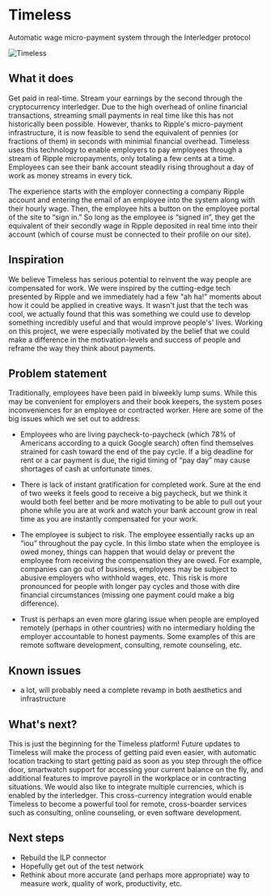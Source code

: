 # Timeless
Automatic wage micro-payment system through the Interledger protocol

![Timeless](https://preview.ibb.co/g0yFO0/Capture.jpg)

## What it does
Get paid in real-time. Stream your earnings by the second through the cryptocurrency interledger. Due to the high overhead of online financial transactions, streaming small payments in real time like this has not historically been possible. However, thanks to Ripple's micro-payment infrastructure, it is now feasible to send the equivalent of pennies (or fractions of them) in seconds with minimial financial overhead. Timeless uses this technology to enable employers to pay employees through a stream of Ripple micropayments, only totaling a few cents at a time. Employees can see their bank account steadily rising throughout a day of work as money streams in every tick. 

The experience starts with the employer connecting a company Ripple account and entering the email of an employee into the system along with their hourly wage. Then, the employee hits a button on the employee portal of the site to “sign in.” So long as the employee is “signed in”, they get the equivalent of their secondly wage in Ripple deposited in real time into their account (which of course must be connected to their profile on our site).

## Inspiration
We believe Timeless has serious potential to reinvent the way people are compensated for work. We were inspired by the cutting-edge tech presented by Ripple and we immediately had a few "ah ha!" moments about how it could be applied in creative ways. It wasn't just that the tech was cool, we actually found that this was something we could use to develop something incredibly useful and that would improve people's' lives. Working on this project, we were especially motivated by the belief that we could make a difference in the motivation-levels and success of people and reframe the way they think about payments.

## Problem statement
Traditionally, employees have been paid in biweekly lump sums. While this may be convenient for employers and their book keepers, the system poses inconveniences for an employee or contracted worker. Here are some of the big issues which we set out to address:

- Employees who are living paycheck-to-paycheck (which 78% of Americans according to a quick Google search) often find themselves strained for cash toward the end of the pay cycle. If a big deadline for rent or a car payment is due, the rigid timing of “pay day” may cause shortages of cash at unfortunate times.

- There is lack of instant gratification for completed work. Sure at the end of two weeks it feels good to receive a big paycheck, but we think it would both feel better and be more motivating to be able to pull out your phone while you are at work and watch your bank account grow in real time as you are instantly compensated for your work.

- The employee is subject to risk. The employee essentially racks up an “iou” throughout the pay cycle. In this limbo state when the employee is owed money, things can happen that would delay or prevent the employee from receiving the compensation they are owed. For example, companies can go out of business, employees may be subject to abusive employers who withhold wages, etc. This risk is more pronounced for people with longer pay cycles and those with dire financial circumstances (missing one payment could make a big difference).

- Trust is perhaps an even more glaring issue when people are employed remotely (perhaps in other countries) with no intermediary holding the employer accountable to honest payments. Some examples of this are remote software development, consulting, remote counseling, etc.

## Known issues
- a lot, will probably need a complete revamp in both aesthetics and infrastructure

## What's next?
This is just the beginning for the Timeless platform! Future updates to Timeless will make the process of getting paid even easier, with automatic location tracking to start getting paid as soon as you step through the office door, smartwatch support for accessing your current balance on the fly, and additional features to improve payroll in the workplace or in contracting situations. We would also like to integrate multiple currencies, which is enabled by the interledger. This cross-currency integration would enable Timeless to become a powerful tool for remote, cross-boarder services such as consulting, online counseling, or even software development.

## Next steps
- Rebuild the ILP connector
- Hopefully get out of the test network
- Rethink about more accurate (and perhaps more appropriate) way to measure work, quality of work, productivity, etc.
